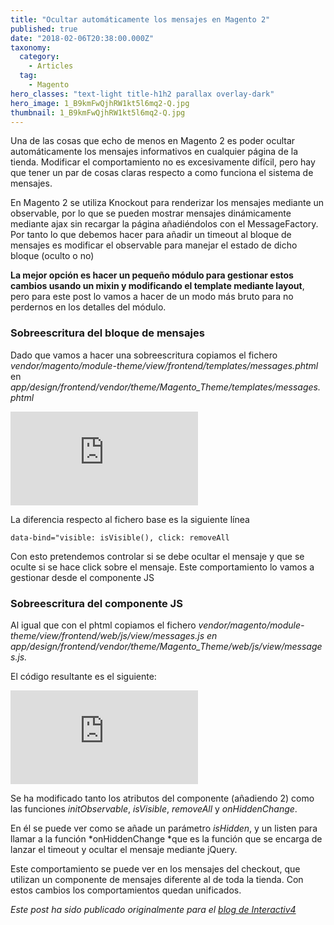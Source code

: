 ```yaml
---
title: "Ocultar automáticamente los mensajes en Magento 2"
published: true
date: "2018-02-06T20:38:00.000Z"
taxonomy:
  category:
    - Articles
  tag:
    - Magento
hero_classes: "text-light title-h1h2 parallax overlay-dark"
hero_image: 1_B9kmFwQjhRW1kt5l6mq2-Q.jpg
thumbnail: 1_B9kmFwQjhRW1kt5l6mq2-Q.jpg
---
```


Una de las cosas que echo de menos en Magento 2 es poder ocultar automáticamente los mensajes informativos en cualquier página de la tienda. Modificar el comportamiento no es excesivamente difícil, pero hay que tener un par de cosas claras respecto a como funciona el sistema de mensajes.

En Magento 2 se utiliza Knockout para renderizar los mensajes mediante un observable, por lo que se pueden mostrar mensajes dinámicamente mediante ajax sin recargar la página añadiéndolos con el MessageFactory. Por tanto lo que debemos hacer para añadir un timeout al bloque de mensajes es modificar el observable para manejar el estado de dicho bloque (oculto o no)

**La mejor opción es hacer un pequeño módulo para gestionar estos cambios usando un mixin y modificando el template mediante layout**, pero para este post lo vamos a hacer de un modo más bruto para no perdernos en los detalles del módulo.

### Sobreescritura del bloque de mensajes

Dado que vamos a hacer una sobreescritura copiamos el fichero _vendor/magento/module-theme/view/frontend/templates/messages.phtml_ en _app/design/frontend/vendor/theme/Magento_Theme/templates/messages.phtml_

<iframe src="https://medium.com/media/88c4e20bdcc226ecc029a531631888a3" frameborder="0"></iframe>

La diferencia respecto al fichero base es la siguiente línea

    data-bind="visible: isVisible(), click: removeAll

Con esto pretendemos controlar si se debe ocultar el mensaje y que se oculte si se hace click sobre el mensaje. Este comportamiento lo vamos a gestionar desde el componente JS

### Sobreescritura del componente JS

Al igual que con el phtml copiamos el fichero *vendor/magento/module-theme/view/frontend/web/js/view/messages.js *en* app/design/frontend/vendor/theme/Magento_Theme/web/js/view/messages.js.*

El código resultante es el siguiente:

<iframe src="https://medium.com/media/11c905550e0048f2ec15bcb8f4936ded" frameborder="0"></iframe>

Se ha modificado tanto los atributos del componente (añadiendo 2) como las funciones _initObservable_, _isVisible_, _removeAll_ y _onHiddenChange_.

En él se puede ver como se añade un parámetro _isHidden_, y un listen para llamar a la función *onHiddenChange *que es la función que se encarga de lanzar el timeout y ocultar el mensaje mediante jQuery.

Este comportamiento se puede ver en los mensajes del checkout, que utilizan un componente de mensajes diferente al de toda la tienda. Con estos cambios los comportamientos quedan unificados.

_Este post ha sido publicado originalmente para el [blog de Interactiv4](http://www.interactiv4.com/blog-es/ocultar-automaticamente-los-mensajes-magento-2-codehacks/)_
